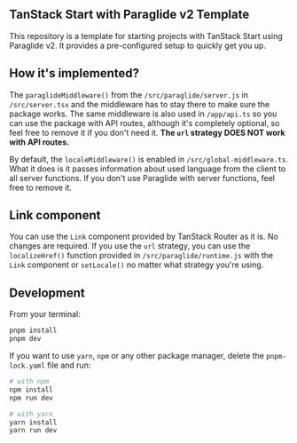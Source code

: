 ## TanStack Start with Paraglide v2 Template

This repository is a template for starting projects with TanStack Start using Paraglide v2. It provides a pre-configured setup to quickly get you up.

## How it's implemented?

The `paraglideMiddleware()` from the `/src/paraglide/server.js` in `/src/server.tsx` and the middleware has to stay there to make sure the package works. The same middleware is also used in `/app/api.ts` so you can use the package with API routes, although it's completely optional, so feel free to remove it if you don't need it. **The `url` strategy DOES NOT work with API routes.**

By default, the `localeMiddleware()` is enabled in `/src/global-middleware.ts`. What it does is it passes information about used language from the client to all server functions. If you don't use Paraglide with server functions, feel free to remove it.

## Link component

You can use the `Link` component provided by TanStack Router as it is. No changes are required. If you use the `url` strategy, you can use the `localizeHref()` function provided in `/src/paraglide/runtime.js` with the `Link` component or `setLocale()` no matter what strategy you're using.

## Development

From your terminal:

```sh
pnpm install
pnpm dev
```

If you want to use `yarn`, `npm` or any other package manager, delete the `pnpm-lock.yaml` file and run:

```sh
# with npm
npm install
npm run dev

# with yarn
yarn install
yarn run dev
```
